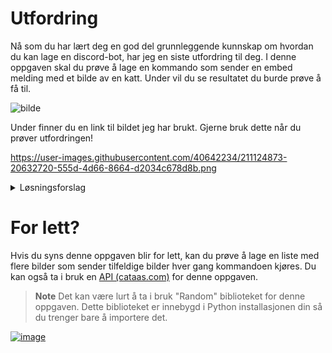 # Utfordring

Nå som du har lært deg en god del grunnleggende kunnskap om hvordan du kan lage en discord-bot, har jeg en siste utfordring til deg. I denne oppgaven skal du prøve å lage en kommando som sender en embed melding med et bilde av en katt. Under vil du se resultatet du burde prøve å få til.

![bilde](https://user-images.githubusercontent.com/40642234/211124833-8c485ff9-bb27-461e-847c-3b848b41fb7a.png)



Under finner du en link til bildet jeg har brukt. Gjerne bruk dette når du prøver utfordringen!

https://user-images.githubusercontent.com/40642234/211124873-20632720-555d-4d66-8664-d2034c678d8b.png

<details>
    <summary>Løsningsforslag</summary>
    
```py
@client.tree.command(name="cat", description="Sends a picture of a cat")
async def cat(interaction: discord.Interaction):
    await interaction.response.send_message(embed=makeEmbed('Have a cat!',
                                                            'meow',
                                                            image="https://user-images.githubusercontent.com/40642234/211124873-20632720-555d-4d66-8664-d2034c678d8b.png",
                                                            footer='Your cat is kinda wonky ngl'))
                                                           
```

</details>


# For lett?

Hvis du syns denne oppgaven blir for lett, kan du prøve å lage en liste med flere bilder som sender tilfeldige bilder hver gang kommandoen kjøres.
Du kan også ta i bruk en [API (cataas.com)](https://cataas.com/#/) for denne oppgaven.
>**Note**
> Det kan være lurt å ta i bruk "Random" biblioteket for denne oppgaven. Dette biblioteket er innebygd i Python installasjonen din så du trenger bare å importere det.

[![image](https://img.shields.io/badge/back-Forrige%20Side-red?style=for-the-badge&logo=python&logoColor=yellow)](https://github.com/Tragnet/DiscordBot-Kurs/tree/1.7-Nedkj%C3%B8ling-av-kommandoer)    
